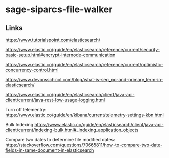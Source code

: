 # sage-siparcs-file-walker

## Links

https://www.tutorialspoint.com/elasticsearch/

https://www.elastic.co/guide/en/elasticsearch/reference/current/security-basic-setup.html#encrypt-internode-communication

https://www.elastic.co/guide/en/elasticsearch/reference/current/optimistic-concurrency-control.html

https://www.devopsschool.com/blog/what-is-seq_no-and-primary_term-in-elasticsearch/

https://www.elastic.co/guide/en/elasticsearch/client/java-api-client/current/java-rest-low-usage-logging.html

Turn off telementry:
https://www.elastic.co/guide/en/kibana/current/telemetry-settings-kbn.html

Bulk Indexing
https://www.elastic.co/guide/en/elasticsearch/client/java-api-client/current/indexing-bulk.html#_indexing_application_objects

Compare two dates to determine file modified dates:
https://stackoverflow.com/questions/70665811/how-to-compare-two-date-fields-in-same-document-in-elasticsearch
